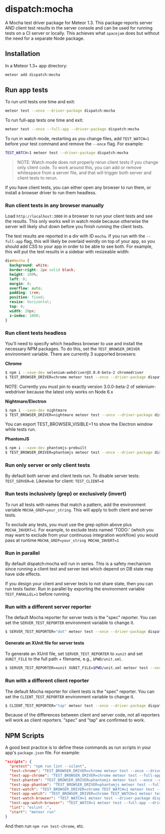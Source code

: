 # dispatch:mocha

A Mocha test driver package for Meteor 1.3. This package reports server AND client test results in the server console and can be used for running tests on a CI server or locally. This achieves what `spacejam` does but without the need for a separate Node package.

## Installation

In a Meteor 1.3+ app directory:

```bash
meteor add dispatch:mocha
```

## Run app tests

To run unit tests one time and exit:

```bash
meteor test --once --driver-package dispatch:mocha
```

To run full-app tests one time and exit:

```bash
meteor test --once --full-app --driver-package dispatch:mocha
```

To run in watch mode, restarting as you change files, add `TEST_WATCH=1` before your test command and remove the `--once` flag. For example:

```bash
TEST_WATCH=1 meteor test --driver-package dispatch:mocha
```

> NOTE: Watch mode does not properly rerun client tests if you change only client code. To work around this, you can add or remove whitespace from a server file, and that will trigger both server and client tests to rerun.

If you have client tests, you can either open any browser to run them, or install a browser driver to run them headless.

### Run client tests in any browser manually

Load `http://localhost:3000` in a browser to run your client tests and see the results. This only works well in watch mode because otherwise the server will likely shut down before you finish running the client tests.

The test results are reported in a div with ID `mocha`. If you run with the `--full-app` flag, this will likely be overlaid weirdly on top of your app, so you should add CSS to your app in order to be able to see both. For example, this will put the test results in a sidebar with resizeable width:

```css
div#mocha {
  background: white;
  border-right: 2px solid black;
  height: 100%;
  left: 0;
  margin: 0;
  overflow: auto;
  padding: 1rem;
  position: fixed;
  resize: horizontal;
  top: 0;
  width: 20px;
  z-index: 1000;
}
```

### Run client tests headless

You'll need to specify which headless browser to use and install the necessary NPM packages. To do this, set the `TEST_BROWSER_DRIVER` environment variable. There are currently 3 supported browsers:

**Chrome**

```bash
$ npm i --save-dev selenium-webdriver@3.0.0-beta-2 chromedriver
$ TEST_BROWSER_DRIVER=chrome meteor test --once --driver-package dispatch:mocha
```

NOTE: Currently you must pin to exactly version 3.0.0-beta-2 of selenium-webdriver because the latest only works on Node 6.x

**Nightmare/Electron**

```bash
$ npm i --save-dev nightmare
$ TEST_BROWSER_DRIVER=nightmare meteor test --once --driver-package dispatch:mocha
```

You can export TEST_BROWSER_VISIBLE=1 to show the Electron window while tests run.

**PhantomJS**

```bash
$ npm i --save-dev phantomjs-prebuilt
$ TEST_BROWSER_DRIVER=phantomjs meteor test --once --driver-package dispatch:mocha
```

### Run only server or only client tests

By default both server and client tests run. To disable server tests: `TEST_SERVER=0`. Likewise for client: `TEST_CLIENT=0`

### Run tests inclusively (grep) or exclusively (invert)

To run all tests with names that match a pattern, add the environment variable `MOCHA_GREP=your_string`. This will apply to both client and server tests.

To exclude any tests, you must use the grep option above plus `MOCHA_INVERT=1`. For example, to exclude tests named 'TODO:' (which you may want to exclude from your continuous integration workflow) you would pass at runtime `MOCHA_GREP=your_string MOCHA_INVERT=1`

### Run in parallel

By default dispatch:mocha will run in series. This is a safety mechanism since running a client test and server test which depend on DB state may have side effects.

If you design your client and server tests to not share state, then you can run tests faster. Run in parallel by exporting the environment variable `TEST_PARALLEL=1` before running.

### Run with a different server reporter

The default Mocha reporter for server tests is the "spec" reporter. You can set the `SERVER_TEST_REPORTER` environment variable to change it.

```bash
$ SERVER_TEST_REPORTER="dot" meteor test --once --driver-package dispatch:mocha
```

#### Generate an XUnit file for server tests

To generate an XUnit file, set `SERVER_TEST_REPORTER` to `xunit` and set `XUNIT_FILE` to the full path + filename, e.g., `$PWD/unit.xml`.

```bash
$ SERVER_TEST_REPORTER=xunit XUNIT_FILE=$PWD/unit.xml meteor test --once --driver-package dispatch:mocha
```

### Run with a different client reporter

The default Mocha reporter for client tests is the "spec" reporter. You can set the `CLIENT_TEST_REPORTER` environment variable to change it.

```bash
$ CLIENT_TEST_REPORTER="tap" meteor test --once --driver-package dispatch:mocha
```

Because of the differences between client and server code, not all reporters will work as client reporters. "spec" and "tap" are confirmed to work.

## NPM Scripts

A good best practice is to define these commands as run scripts in your app's `package.json` file. For example:

```json
"scripts": {
  "pretest": "npm run lint --silent",
  "test-chrome": "TEST_BROWSER_DRIVER=chrome meteor test --once --driver-package dispatch:mocha",
  "test-app-chrome": "TEST_BROWSER_DRIVER=chrome meteor test --full-app --once --driver-package dispatch:mocha",
  "test-phantom": "TEST_BROWSER_DRIVER=phantomjs meteor test --once --driver-package dispatch:mocha",
  "test-app-phantom": "TEST_BROWSER_DRIVER=phantomjs meteor test --full-app --once --driver-package dispatch:mocha",
  "test-watch": "TEST_BROWSER_DRIVER=chrome TEST_WATCH=1 meteor test --driver-package dispatch:mocha",
  "test-app-watch": "TEST_BROWSER_DRIVER=chrome TEST_WATCH=1 meteor test --full-app --driver-package dispatch:mocha",
  "test-watch-browser": "TEST_WATCH=1 meteor test --driver-package dispatch:mocha",
  "test-app-watch-browser": "TEST_WATCH=1 meteor test --full-app --driver-package dispatch:mocha",
  "lint": "eslint .",
  "start": "meteor run"
}
```

And then run `npm run test-chrome`, etc.
